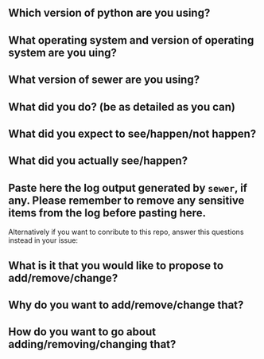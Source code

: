## Which version of python are you using?

## What operating system and version of operating system are you uing?

## What version of sewer are you using?

## What did you do? (be as detailed as you can)

## What did you expect to see/happen/not happen?

## What did you actually see/happen? 

## Paste here the log output generated by `sewer`, if any. Please remember to remove any sensitive items from the log before pasting here.                                           


Alternatively if you want to conribute to this repo, answer this questions instead in your issue:                    

## What is it that you would like to propose to add/remove/change?

## Why do you want to add/remove/change that?

## How do you want to go about adding/removing/changing that?
